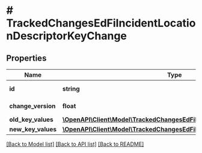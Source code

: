 # # TrackedChangesEdFiIncidentLocationDescriptorKeyChange

## Properties

Name | Type | Description | Notes
------------ | ------------- | ------------- | -------------
**id** | **string** | Resource identifier | [optional]
**change_version** | **float** | Change version | [optional]
**old_key_values** | [**\OpenAPI\Client\Model\TrackedChangesEdFiIncidentLocationDescriptorKey**](TrackedChangesEdFiIncidentLocationDescriptorKey.md) |  | [optional]
**new_key_values** | [**\OpenAPI\Client\Model\TrackedChangesEdFiIncidentLocationDescriptorKey**](TrackedChangesEdFiIncidentLocationDescriptorKey.md) |  | [optional]

[[Back to Model list]](../../README.md#models) [[Back to API list]](../../README.md#endpoints) [[Back to README]](../../README.md)
